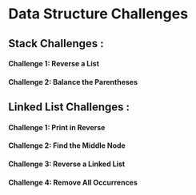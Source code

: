 # Data Structure Challenges

## Stack Challenges :

#### Challenge 1: Reverse a List

#### Challenge 2: Balance the Parentheses

## Linked List Challenges :

#### Challenge 1: Print in Reverse

#### Challenge 2: Find the Middle Node

#### Challenge 3: Reverse a Linked List

#### Challenge 4: Remove All Occurrences
